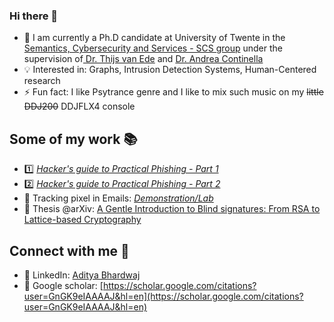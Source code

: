 ### Hi there 👋

- 🔭 I am currently a Ph.D candidate at University of Twente in the [Semantics, Cybersecurity and Services - SCS group](https://www.utwente.nl/en/eemcs/scs/) under the supervision of[ Dr. Thijs van Ede](https://vm-thijs.ewi.utwente.nl/) and [Dr. Andrea Continella](https://conand.me/) 
- 💡 Interested in: Graphs, Intrusion Detection Systems, Human-Centered research
- ⚡ Fun fact: I like Psytrance genre and I like to mix such music on my ~~little DDJ200~~ DDJFLX4 console

## Some of my work 📚

- 1️⃣ [*Hacker's guide to Practical Phishing - Part 1*](https://www.linkedin.com/pulse/hackers-guide-practical-phishing-part-1-aditya-bhardwaj-sa3sf/)
- 2️⃣ [*Hacker's guide to Practical Phishing - Part 2*](https://www.linkedin.com/pulse/hackers-guide-practical-phishing-part-2-aditya-bhardwaj-pevlf/)
- 📧 Tracking pixel in Emails: [*Demonstration/Lab*](https://www.linkedin.com/feed/update/urn:li:activity:7239690029671821313/)
- 📙 Thesis @arXiv: [A Gentle Introduction to Blind signatures: From RSA to Lattice-based Cryptography](https://arxiv.org/abs/2509.02189)

## Connect with me 💬

- 🥇 LinkedIn: [Aditya Bhardwaj](https://www.linkedin.com/in/ab4dev/)
- 🥈 Google scholar: [https://scholar.google.com/citations?user=GnGK9eIAAAAJ&hl=en](https://scholar.google.com/citations?user=GnGK9eIAAAAJ&hl=en)
<!--
**psyklopp/psyklopp** is a ✨ _special_ ✨ repository because its `README.md` (this file) appears on your GitHub profile.

Here are some ideas to get you started:

- 🔭 I’m currently working on ...
- 🌱 I’m currently learning ...
- 👯 I’m looking to collaborate on ...
- 🤔 I’m looking for help with ...
- 💬 Ask me about ...
- 📫 How to reach me: ...
- 😄 Pronouns: ...
- ⚡ Fun fact: ...
-->
